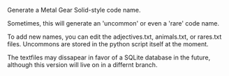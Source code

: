Generate a Metal Gear Solid-style code name.

Sometimes, this will generate an 'uncommon' or even a 'rare' code name.

To add new names, you can edit the adjectives.txt, animals.txt, or rares.txt files. Uncommons are stored in the python script itself at the moment.

The textfiles may dissapear in favor of a SQLite database in the future, although this version will live on in a differnt branch.
